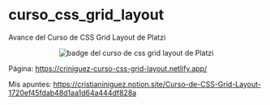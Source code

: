# curso_css_grid_layout

Avance del Curso de CSS Grid Layout de Platzi

<p align="center">
  <img src="https://static.platzi.com/media/achievements/css-grid-layout_badge-c3e2a26a-dce8-42e2-86b3-aa4c01e801e4.png" alt="badge del curso de css grid layout de Platzi" />
</p>

Página: https://criniguez-curso-css-grid-layout.netlify.app/

Mis apuntes: https://cristianiniguez.notion.site/Curso-de-CSS-Grid-Layout-1720ef45fdab48d1aa1d64a444df828a
